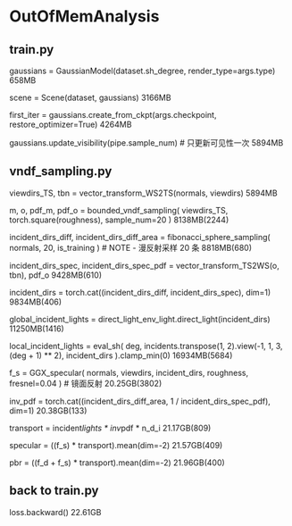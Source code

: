 # OutOfMemAnalysis

## train.py

gaussians = GaussianModel(dataset.sh_degree, render_type=args.type)
658MB

scene = Scene(dataset, gaussians)
3166MB

first_iter = gaussians.create_from_ckpt(args.checkpoint, restore_optimizer=True)
4264MB

gaussians.update_visibility(pipe.sample_num) # 只更新可见性一次
5894MB

## vndf_sampling.py

viewdirs_TS, tbn = vector_transform_WS2TS(normals, viewdirs)
5894MB

m, o, pdf_m, pdf_o = bounded_vndf_sampling(
viewdirs_TS, torch.square(roughness), sample_num=20
)
8138MB(2244)

incident_dirs_diff, incident_dirs_diff_area = fibonacci_sphere_sampling(
normals, 20, is_training
) # NOTE - 漫反射采样 20 条
8818MB(680)

incident_dirs_spec, incident_dirs_spec_pdf = vector_transform_TS2WS(o, tbn), pdf_o
9428MB(610)

incident_dirs = torch.cat((incident_dirs_diff, incident_dirs_spec), dim=1)
9834MB(406)

global_incident_lights = direct_light_env_light.direct_light(incident_dirs)
11250MB(1416)

local_incident_lights = eval_sh(
deg, incidents.transpose(1, 2).view(-1, 1, 3, (deg + 1) \*\* 2), incident_dirs
).clamp_min(0)
16934MB(5684)

f_s = GGX_specular(
normals, viewdirs, incident_dirs, roughness, fresnel=0.04
) # 镜面反射
20.25GB(3802)

inv_pdf = torch.cat((incident_dirs_diff_area, 1 / incident_dirs_spec_pdf), dim=1)
20.38GB(133)

transport = incident*lights * inv*pdf * n_d_i
21.17GB(809)

specular = ((f_s) \* transport).mean(dim=-2)
21.57GB(409)

pbr = ((f_d + f_s) \* transport).mean(dim=-2)
21.96GB(400)

## back to train.py

loss.backward()
22.61GB
